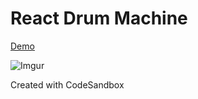 # React Drum Machine

[Demo](drum-machine-ecaste.now.sh)

![Imgur](https://i.imgur.com/SO3uMEZ.png)

Created with CodeSandbox
